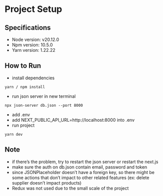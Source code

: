 # Project Setup

## Specifications

- Node version: v20.12.0
- Npm version: 10.5.0
- Yarn version: 1.22.22

## How to Run

- install dependencies

```console
yarn / npm install
```

- run json server in new terminal

```console
npx json-server db.json --port 8000
```

- add .env
- add NEXT_PUBLIC_API_URL=http://localhost:8000 into .env
- run project

```console
yarn dev
```

## Note

- if there’s the problem, try to restart the json server or restart the next.js
- make sure the auth on db.json contain email, password and token
- since JSONPlaceholder doesn’t have a foreign key, so there might be some actions that don’t impact to other related features (ex: delete supplier doesn’t impact products)
- Redux was not used due to the small scale of the project
